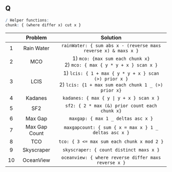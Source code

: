 ## Q

```q
/ Helper functions:
chunk: { (where differ x) cut x }
```

|       |    Problem    |                                                    Solution                                                    |
| :---: | :-----------: | :------------------------------------------------------------------------------------------------------------: |
|   1   |  Rain Water   |                         `rainWater: { sum abs x - (reverse maxs reverse x) & maxs x }`                         |
|   2   |      MCO      |                  1) `mco: {max sum each chunk x}` <br> 2) `mco: { max { y * y + x } scan x }`                  |
|   3   |     LCIS      | 1) `lcis: { 1 + max { y * y + x } scan (>) prior x }` <br> 2) `lcis: {1 + max sum each chunk 1 _ (>) prior x}` |
|   4   |    Kadanes    |                                    `kadanes: { max { y \| y + x } scan x }`                                    |
|   5   |      SF2      |                                 `sf2: { 2 * max (&) prior count each chunk x}`                                 |
|   6   |    Max Gap    |                                       `maxgap: { max 1 _ deltas asc x }`                                       |
|   7   | Max Gap Count |                             `maxgapcount: { sum { x = max x } 1 _ deltas asc x }`                              |
|   8   |      TCO      |                                   `tco: { 3 <= max sum each chunk x mod 2 }`                                   |
|   9   |  Skyscraper   |                                    `skyscraper: { count distinct maxs x }`                                     |
|  10   |   OceanView   |                              `oceanview: { where reverse differ maxs reverse x }`                              |
